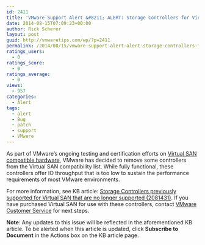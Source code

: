 ```yaml
---
id: 2411
title: 'VMware Support Alert &#8211; ALERT: Storage Controllers for Virtual SAN that are no longer supported'
date: 2014-08-15T07:09:23+00:00
author: Rick Scherer
layout: post
guid: http://vmwaretips.com/wp/?p=2411
permalink: /2014/08/15/vmware-support-alert-alert-storage-controllers-for-virtual-san-that-are-no-longer-supported/
ratings_users:
  - 0
ratings_score:
  - 0
ratings_average:
  - 0
views:
  - 957
categories:
  - Alert
tags:
  - alert
  - Bug
  - patch
  - support
  - VMware
---
```

As part of VMware’s ongoing testing and certification efforts on <a href="http://bit.ly/1qcldk7" target="_blank">Virtual SAN compatible hardware</a>, VMware has decided to remove some controllers from the Virtual SAN compatibility list. While fully functional, these controllers offer IO throughput that is too low to sustain the performance requirements of most VMware environments.

For more information, see KB article: <a href="http://bit.ly/Vz9xAg" target="_blank">Storage Controllers previously supported for Virtual SAN that are no longer supported (2081431)</a>. If you have purchased Virtual SAN for use with these controllers, contact <a href="http://bit.ly/1qclfbN" target="_blank">VMware Customer Service</a> for next steps.

**Note**: Any updates to this issue will be reflected in the aforementioned KB article. To be alerted when this article is updated, click **Subscribe to Document** in the Actions box on the KB article page.